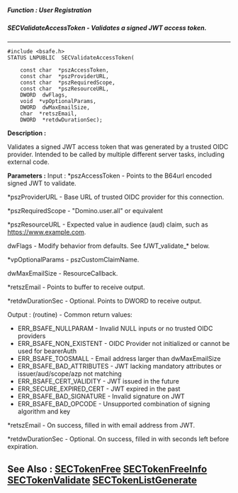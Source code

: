 ##### Function : User Registration
##### SECValidateAccessToken - Validates a signed JWT access token.
---
```
#include <bsafe.h>
STATUS LNPUBLIC  SECValidateAccessToken(

	const char  *pszAccessToken,
	const char  *pszProviderURL,
	const char  *pszRequiredScope,
	const char  *pszResourceURL,
	DWORD  dwFlags,
	void  *vpOptionalParams,
	DWORD  dwMaxEmailSize,
	char  *retszEmail,
	DWORD  *retdwDurationSec);
```

**Description :**

Validates a signed JWT access token that was generated by a trusted OIDC provider. Intended to be called by multiple different server tasks, including external code.


**Parameters :**
Input :
*pszAccessToken  -  Points to the B64url encoded signed JWT to validate.

*pszProviderURL  -  Base URL of trusted OIDC provider for this connection.

*pszRequiredScope  -  "Domino.user.all" or equivalent

*pszResourceURL  -  Expected value in audience (aud) claim, such as https://www.example.com.

dwFlags  -  Modify behavior from defaults. See fJWT_validate_* below.

*vpOptionalParams  -  pszCustomClaimName.

dwMaxEmailSize  -  ResourceCallback.

*retszEmail  -  Points to buffer to receive output.

*retdwDurationSec  -  Optional. Points to DWORD to receive output.

Output :
(routine)  -  Common return values:
  * ERR_BSAFE_NULLPARAM - Invalid NULL inputs or no trusted OIDC providers
  * ERR_BSAFE_NON_EXISTENT - OIDC Provider not initialized or cannot be used for bearerAuth
  * ERR_BSAFE_TOOSMALL - Email address larger than dwMaxEmailSize
  * ERR_BSAFE_BAD_ATTRIBUTES - JWT lacking mandatory attributes or issuer/aud/scope/azp not matching
  * ERR_BSAFE_CERT_VALIDITY - JWT issued in the future
  * ERR_SECURE_EXPIRED_CERT - JWT expired in the past
  * ERR_BSAFE_BAD_SIGNATURE - Invalid signature on JWT
  * ERR_BSAFE_BAD_OPCODE - Unsupported combination of signing algorithm and key 


*retszEmail  -  On success, filled in with email address from JWT.

*retdwDurationSec  -  Optional. On success, filled in with seconds left before expiration.



**See Also :**
[SECTokenFree](./SECTokenFree)
[SECTokenFreeInfo](./SECTokenFreeInfo)
[SECTokenValidate](./SECTokenValidate)
[SECTokenListGenerate](./SECKFMGetCertifierCtx)
---
